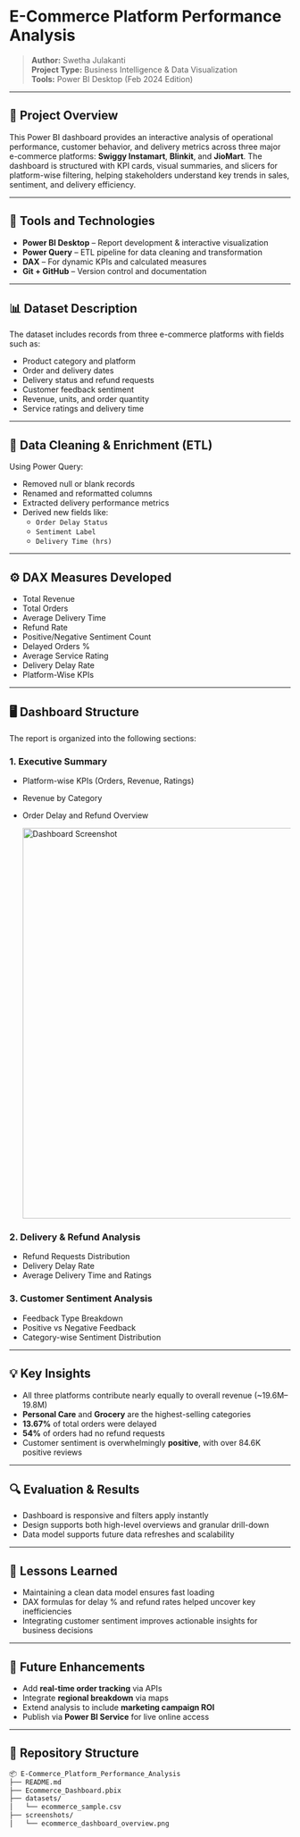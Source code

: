 # E-Commerce Platform Performance Analysis

> **Author:** Swetha Julakanti  
> **Project Type:** Business Intelligence & Data Visualization  
> **Tools:** Power BI Desktop (Feb 2024 Edition)  
>  
---

## 📌 Project Overview

This Power BI dashboard provides an interactive analysis of operational performance, customer behavior, and delivery metrics across three major e-commerce platforms: **Swiggy Instamart**, **Blinkit**, and **JioMart**. The dashboard is structured with KPI cards, visual summaries, and slicers for platform-wise filtering, helping stakeholders understand key trends in sales, sentiment, and delivery efficiency.

---

## 🧰 Tools and Technologies

- **Power BI Desktop** – Report development & interactive visualization  
- **Power Query** – ETL pipeline for data cleaning and transformation  
- **DAX** – For dynamic KPIs and calculated measures  
- **Git + GitHub** – Version control and documentation  

---

## 📊 Dataset Description

The dataset includes records from three e-commerce platforms with fields such as:

- Product category and platform
- Order and delivery dates
- Delivery status and refund requests
- Customer feedback sentiment
- Revenue, units, and order quantity
- Service ratings and delivery time

---

## 🧹 Data Cleaning & Enrichment (ETL)

Using Power Query:
- Removed null or blank records  
- Renamed and reformatted columns  
- Extracted delivery performance metrics  
- Derived new fields like:
  - `Order Delay Status`  
  - `Sentiment Label`  
  - `Delivery Time (hrs)`  

---

## ⚙️ DAX Measures Developed

- Total Revenue  
- Total Orders  
- Average Delivery Time  
- Refund Rate  
- Positive/Negative Sentiment Count  
- Delayed Orders %  
- Average Service Rating  
- Delivery Delay Rate  
- Platform-Wise KPIs  

---

## 🖥️ Dashboard Structure

The report is organized into the following sections:

### 1. Executive Summary  
- Platform-wise KPIs (Orders, Revenue, Ratings)  
- Revenue by Category  
- Order Delay and Refund Overview  

  <img width="700" alt="Dashboard Screenshot" src="https://github.com/user-attachments/assets/54f6e759-4548-47d9-935c-8db0cfae097e" />


### 2. Delivery & Refund Analysis  
- Refund Requests Distribution  
- Delivery Delay Rate  
- Average Delivery Time and Ratings  

### 3. Customer Sentiment Analysis  
- Feedback Type Breakdown  
- Positive vs Negative Feedback  
- Category-wise Sentiment Distribution  

---

## 💡 Key Insights

- All three platforms contribute nearly equally to overall revenue (~19.6M–19.8M)  
- **Personal Care** and **Grocery** are the highest-selling categories  
- **13.67%** of total orders were delayed  
- **54%** of orders had no refund requests  
- Customer sentiment is overwhelmingly **positive**, with over 84.6K positive reviews

---

## 🔍 Evaluation & Results

- Dashboard is responsive and filters apply instantly  
- Design supports both high-level overviews and granular drill-down  
- Data model supports future data refreshes and scalability  

---

## 🧠 Lessons Learned

- Maintaining a clean data model ensures fast loading  
- DAX formulas for delay % and refund rates helped uncover key inefficiencies  
- Integrating customer sentiment improves actionable insights for business decisions  

---

## 🧭 Future Enhancements

- Add **real-time order tracking** via APIs  
- Integrate **regional breakdown** via maps  
- Extend analysis to include **marketing campaign ROI**  
- Publish via **Power BI Service** for live online access  

---

## 📂 Repository Structure

```bash
📦 E-Commerce_Platform_Performance_Analysis
├── README.md
├── Ecommerce_Dashboard.pbix
├── datasets/
│   └── ecommerce_sample.csv
├── screenshots/
│   └── ecommerce_dashboard_overview.png

